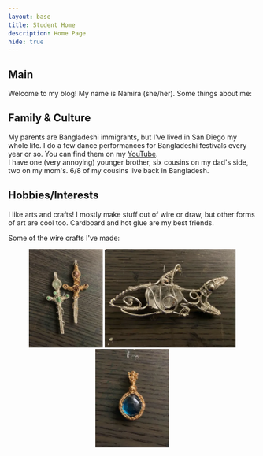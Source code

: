 ```yaml
---
layout: base
title: Student Home 
description: Home Page
hide: true
---
```



## Main 

Welcome to my blog! My name is Namira (she/her). Some things about me:

## Family & Culture
My parents are Bangladeshi immigrants, but I've lived in San Diego my whole life. 
I do a few dance performances for Bangladeshi festivals every year or so. You can find them on my [YouTube](https://www.youtube.com/@NamiraSharif).  
I have one (very annoying) younger brother, six cousins on my dad's side, two on my mom's. 6/8 of my cousins live back in Bangladesh.

## Hobbies/Interests
I like arts and crafts! I mostly make stuff out of wire or draw, but other forms of art are cool too. Cardboard and hot glue are my best friends.

Some of the wire crafts I've made:
<div style="text-align: center;">
    <img src="./images/main/sword_wire_craft.webp" 
    alt="wire_swords" height="200"> <img src="./images/main/shark_wire_craft.webp" 
    alt="wire_shark" height="200"> <img src="./images/main/blue_pendant_wire_craft.webp" 
    alt="blue_pendant" height="200">




